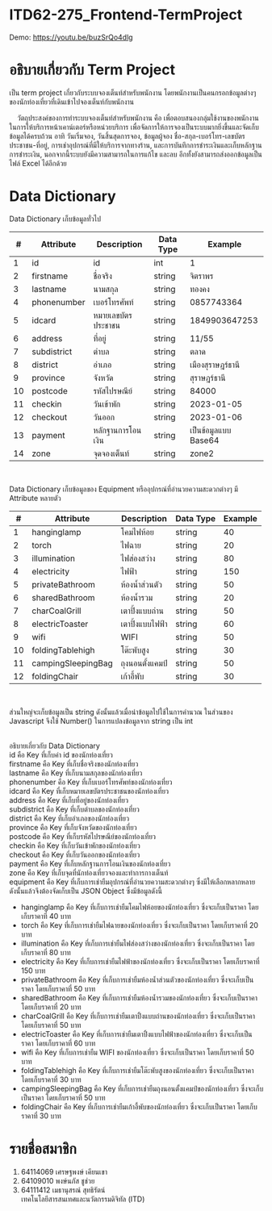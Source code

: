 # ITD62-275_Frontend-TermProject
Demo: https://youtu.be/buzSrQo4dlg
# อธิบายเกี่ยวกับ Term Project
เป็น term project เกี่ยวกับระบบจองเต็นท์สำหรับพนักงาน โดยพนักงานเป็นคนกรอกข้อมูลต่างๆของนักท่องเที่ยวที่เดินเข้าไปจองเต็นท์กับพนักงาน

&nbsp;&nbsp;&nbsp;&nbsp;วัตถุประสงค์ของการทำระบบจองเต็นท์สำหรับพนักงาน คือ เพื่อตอบสนองกลุ่มใช้งานของพนักงานในการให้บริการหน้าเคาน์เตอร์หรือหน่วยบริการ เพื่อจัดการให้การจองเป็นระบบมากยิ่งขึ้นและจัดเก็บข้อมูลได้ครบถ้วน อาทิ วันเริ่มจอง, วันสิ้นสุดการจอง, ข้อมูลผู้จอง ชื่อ-สกุล-เบอร์โทร-เลขบัตรประชาชน-ที่อยู่, การเช่าอุปกรณ์ที่มีให้บริการจากทางร้าน, และการบันทึกการชำระเงินและเก็บหลักฐานการชำระเงิน, นอกจากนี้ระบบยังมีความสามารถในการแก้ไข และลบ อีกทั้งยังสามารถส่งออกข้อมูลเป็นไฟล์ Excel ได้อีกด้วย
# Data Dictionary
Data Dictionary เก็บข้อมูลทั่วไป<br>
<table class="tg">
<thead>
  <tr>
    <th class="tg-0lax">#</th>
    <th class="tg-0pky">Attribute</th>
    <th class="tg-0lax">Description</th>
    <th class="tg-0lax">Data Type</th>
    <th class="tg-0lax">Example</th>
  </tr>
</thead>
<tbody>
  <tr>
    <td class="tg-0lax">1</td>
    <td class="tg-0lax">id</td>
    <td class="tg-0lax">id</td>
    <td class="tg-0lax">int</td>
    <td class="tg-0lax">1</td>
  </tr>
  <tr>
    <td class="tg-0lax">2</td>
    <td class="tg-0lax">firstname</td>
    <td class="tg-0lax">ชื่อจริง</td>
    <td class="tg-0lax">string</td>
    <td class="tg-0lax">จิตราพร</td>
  </tr>
  <tr>
    <td class="tg-0lax">3</td>
    <td class="tg-0lax">lastname</td>
    <td class="tg-0lax">นามสกุล</td>
    <td class="tg-0lax">string</td>
    <td class="tg-0lax">ทองคง</td>
  </tr>
  <tr>
    <td class="tg-0lax">4</td>
    <td class="tg-0lax">phonenumber</td>
    <td class="tg-0lax">เบอร์โทรศัพท์</td>
    <td class="tg-0lax">string</td>
    <td class="tg-0lax">0857743364</td>
  </tr>
  <tr>
    <td class="tg-0lax">5</td>
    <td class="tg-0lax">idcard</td>
    <td class="tg-0lax">หมายเลขบัตรประชาชน</td>
    <td class="tg-0lax">string</td>
    <td class="tg-0lax">1849903647253</td>
  </tr>
  <tr>
    <td class="tg-0lax">6</td>
    <td class="tg-0lax">address</td>
    <td class="tg-0lax">ที่อยู่</td>
    <td class="tg-0lax">string</td>
    <td class="tg-0lax">11/55</td>
  </tr>
  <tr>
    <td class="tg-0lax">7</td>
    <td class="tg-0lax">subdistrict</td>
    <td class="tg-0lax">ตำบล</td>
    <td class="tg-0lax">string</td>
    <td class="tg-0lax">ตลาด</td>
  </tr>
  <tr>
    <td class="tg-0lax">8</td>
    <td class="tg-0lax">district</td>
    <td class="tg-0lax">อำเภอ</td>
    <td class="tg-0lax">string</td>
    <td class="tg-0lax">เมืองสุราษฎร์ธานี</td>
  </tr>
  <tr>
    <td class="tg-0lax">9</td>
    <td class="tg-0lax">province</td>
    <td class="tg-0lax">จังหวัด</td>
    <td class="tg-0lax">string</td>
    <td class="tg-0lax">สุราษฎร์ธานี</td>
  </tr>
  <tr>
    <td class="tg-0lax">10</td>
    <td class="tg-0lax">postcode</td>
    <td class="tg-0lax">รหัสไปรษณีย์</td>
    <td class="tg-0lax">string</td>
    <td class="tg-0lax">84000</td>
  </tr>
  <tr>
    <td class="tg-0lax">11</td>
    <td class="tg-0lax">checkin</td>
    <td class="tg-0lax">วันเข้าพัก</td>
    <td class="tg-0lax">string</td>
    <td class="tg-0lax">2023-01-05</td>
  </tr>
  <tr>
    <td class="tg-0lax">12</td>
    <td class="tg-0lax">checkout</td>
    <td class="tg-0lax">วันออก</td>
    <td class="tg-0lax">string</td>
    <td class="tg-0lax">2023-01-06</td>
  </tr>
  <tr>
    <td class="tg-0lax">13</td>
    <td class="tg-0lax">payment</td>
    <td class="tg-0lax">หลักฐานการโอนเงิน</td>
    <td class="tg-0lax">string</td>
    <td class="tg-0lax">เป็นข้อมูลแบบ Base64</td>
  </tr>
  <tr>
    <td class="tg-0lax">14</td>
    <td class="tg-0lax">zone</td>
    <td class="tg-0lax">จุดจองเต็นท์</td>
    <td class="tg-0lax">string</td>
    <td class="tg-0lax">zone2</td>
  </tr>
</tbody>
</table><br>

Data Dictionary เก็บข้อมูลของ Equipment หรืออุปกรณ์ที่อำนวยความสะดวกต่างๆ มี Attribute หลายตัว<br>
<table class="tg">
<thead>
  <tr>
    <th class="tg-0pky">#</th>
    <th class="tg-0pky">Attribute</th>
    <th class="tg-0pky">Description</th>
    <th class="tg-0pky">Data Type</th>
    <th class="tg-0pky">Example</th>
  </tr>
</thead>
<tbody>
  <tr>
    <td class="tg-0pky">1</td>
    <td class="tg-0pky">hanginglamp</td>
    <td class="tg-0pky">โคมไฟห้อย</td>
    <td class="tg-0pky">string</td>
    <td class="tg-0pky">40</td>
  </tr>
  <tr>
    <td class="tg-0pky">2</td>
    <td class="tg-0pky">torch</td>
    <td class="tg-0pky">ไฟฉาย</td>
    <td class="tg-0pky">string</td>
    <td class="tg-0pky">20</td>
  </tr>
  <tr>
    <td class="tg-0pky">3</td>
    <td class="tg-0pky">illumination</td>
    <td class="tg-0pky">ไฟส่องสว่าง</td>
    <td class="tg-0pky">string</td>
    <td class="tg-0pky">80</td>
  </tr>
  <tr>
    <td class="tg-0pky">4</td>
    <td class="tg-0pky">electricity</td>
    <td class="tg-0pky">ไฟฟ้า</td>
    <td class="tg-0pky">string</td>
    <td class="tg-0pky">150</td>
  </tr>
  <tr>
    <td class="tg-0pky">5</td>
    <td class="tg-0pky">privateBathroom</td>
    <td class="tg-0pky">ห้องน้ำส่วนตัว</td>
    <td class="tg-0pky">string</td>
    <td class="tg-0pky">50</td>
  </tr>
  <tr>
    <td class="tg-0pky">6</td>
    <td class="tg-0pky">sharedBathroom</td>
    <td class="tg-0pky">ห้องน้ำรวม</td>
    <td class="tg-0pky">string</td>
    <td class="tg-0pky">20</td>
  </tr>
  <tr>
    <td class="tg-0pky">7</td>
    <td class="tg-0pky">charCoalGrill</td>
    <td class="tg-0pky">เตาปิ้งแบบถ่าน</td>
    <td class="tg-0pky">string</td>
    <td class="tg-0pky">50</td>
  </tr>
  <tr>
    <td class="tg-0pky">8</td>
    <td class="tg-0pky">electricToaster</td>
    <td class="tg-0pky">เตาปิ้งแบบไฟฟ้า</td>
    <td class="tg-0pky">string</td>
    <td class="tg-0pky">60</td>
  </tr>
  <tr>
    <td class="tg-0pky">9</td>
    <td class="tg-0pky">wifi</td>
    <td class="tg-0pky">WIFI</td>
    <td class="tg-0pky">string</td>
    <td class="tg-0pky">50</td>
  </tr>
  <tr>
    <td class="tg-0pky">10</td>
    <td class="tg-0pky">foldingTablehigh</td>
    <td class="tg-0pky">โต๊ะพับสูง</td>
    <td class="tg-0pky">string</td>
    <td class="tg-0pky">30</td>
  </tr>
  <tr>
    <td class="tg-0pky">11</td>
    <td class="tg-0pky">campingSleepingBag</td>
    <td class="tg-0pky">ถุงนอนตั้งแคมป์</td>
    <td class="tg-0pky">string</td>
    <td class="tg-0pky">50</td>
  </tr>
  <tr>
    <td class="tg-0pky">12</td>
    <td class="tg-0pky">foldingChair</td>
    <td class="tg-0pky">เก้าอี้พับ</td>
    <td class="tg-0pky">string</td>
    <td class="tg-0pky">30</td>
  </tr>
</tbody>
</table><br>

ส่วนใหญ่จะเก็บข้อมูลเป็น string ดังนั้นแล้วเมื่อนำข้อมูลไปใช้ในการคำนวณ ในส่วนของ Javascript จึงใช้ Number() ในการแปลงข้อมูลจาก string เป็น int<br><br>

อธิบายเกี่ยวกับ Data Dictionary<br>
id คือ Key ที่เก็บค่า id ของนักท่องเที่ยว<br>
firstname คือ Key ที่เก็บชื่อจริงของนักท่องเที่ยว<br>
lastname คือ Key ที่เก็บนามสกุลของนักท่องเที่ยว<br>
phonenumber คือ Key ที่เก็บเบอร์โทรศัพท์ของนักท่องเที่ยว<br>
idcard คือ Key ที่เก็บหมายเลขบัตรประชาชนของนักท่องเที่ยว<br>
address คือ Key ที่เก็บที่อยู่ของนักท่องเที่ยว<br>
subdistrict คือ Key ที่เก็บตำบลของนักท่องเที่ยว<br>
district คือ Key ที่เก็บอำเภอของนักท่องเที่ยว<br>
province คือ Key ที่เก็บจังหวัดของนักท่องเที่ยว<br>
postcode คือ Key ที่เก็บรหัสไปรษณีย์ของนักท่องเที่ยว<br>
checkin คือ Key ที่เก็บวันเข้าพักของนักท่องเที่ยว<br>
checkout คือ Key ที่เก็บวันออกของนักท่องเที่ยว<br>
payment คือ Key ที่เก็บหลักฐานการโอนเงินของนักท่องเที่ยว<br>
zone คือ Key ที่เก็บจุดที่นักท่องเที่ยวจองและทำการกางเต็นท์<br>
equipment คือ Key ที่เก็บการเช่ายืมอุปกรณ์ที่อำนวยความสะดวกต่างๆ ซึ่งมีให้เลือกหลากหลาย ดังนั้นแล้วจึงต้องจัดเก็บเป็น JSON Object ซึ่งมีข้อมูลดังนี้
- hanginglamp คือ Key ที่เก็บการเช่ายืมโคมไฟห้อยของนักท่องเที่ยว ซึ่งจะเก็บเป็นราคา โดยเก็บราคาที่ 40 บาท<br>
- torch คือ Key ที่เก็บการเช่ายืมไฟฉายของนักท่องเที่ยว ซึ่งจะเก็บเป็นราคา โดยเก็บราคาที่ 20 บาท<br>
- illumination คือ Key ที่เก็บการเช่ายืมไฟส่องสว่างของนักท่องเที่ยว ซึ่งจะเก็บเป็นราคา โดยเก็บราคาที่ 80 บาท<br>
- electricity คือ Key ที่เก็บการเช่ายืมไฟฟ้าของนักท่องเที่ยว ซึ่งจะเก็บเป็นราคา โดยเก็บราคาที่ 150 บาท<br>
- privateBathroom คือ Key ที่เก็บการเช่ายืมห้องน้ำส่วนตัวของนักท่องเที่ยว ซึ่งจะเก็บเป็นราคา โดยเก็บราคาที่ 50 บาท<br>
- sharedBathroom คือ Key ที่เก็บการเช่ายืมห้องน้ำรวมของนักท่องเที่ยว ซึ่งจะเก็บเป็นราคา โดยเก็บราคาที่ 20 บาท<br>
- charCoalGrill คือ Key ที่เก็บการเช่ายืมเตาปิ้งแบบถ่านของนักท่องเที่ยว ซึ่งจะเก็บเป็นราคา โดยเก็บราคาที่ 50 บาท<br>
- electricToaster คือ Key ที่เก็บการเช่ายืมเตาปิ้งแบบไฟฟ้าของนักท่องเที่ยว ซึ่งจะเก็บเป็นราคา โดยเก็บราคาที่ 60 บาท<br>
- wifi คือ Key ที่เก็บการเช่ายืม WIFI ของนักท่องเที่ยว ซึ่งจะเก็บเป็นราคา โดยเก็บราคาที่ 50 บาท<br>
- foldingTablehigh คือ Key ที่เก็บการเช่ายืมโต๊ะพับสูงของนักท่องเที่ยว ซึ่งจะเก็บเป็นราคา โดยเก็บราคาที่ 30 บาท<br>
- campingSleepingBag คือ Key ที่เก็บการเช่ายืมถุงนอนตั้งแคมป์ของนักท่องเที่ยว ซึ่งจะเก็บเป็นราคา โดยเก็บราคาที่ 50 บาท<br>
- foldingChair คือ Key ที่เก็บการเช่ายืมเก้าอี้พับของนักท่องเที่ยว ซึ่งจะเก็บเป็นราคา โดยเก็บราคาที่ 30 บาท<br>
# รายชื่อสมาชิก<br>
1. 64114069 เศรษฐพงษ์ เคียนเขา<br>
2. 64109010 พงษ์นภัส ชูช่วย<br>
3. 64111412 เมธานุสรณ์ สุทธิรัตน์<br>
เทคโนโลยีสารสนเทศและนวัตกรรมดิจิทัล (ITD)
